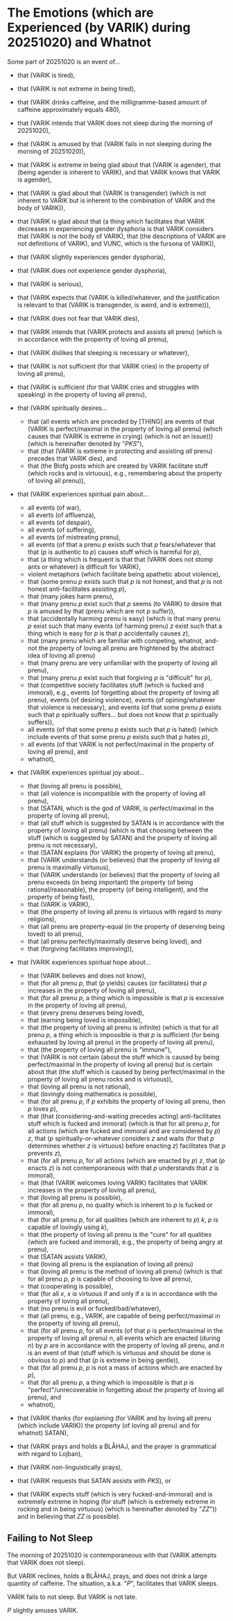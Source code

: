 The Emotions (which are Experienced (by VARIK) during 20251020) and Whatnot
===========================================================================

Some part of 20251020 is an event of...

* that (VARIK is tired),
* that (VARIK is not extreme in being tired),
* that (VARIK drinks caffeine, and the milligramme-based amount of caffeine approximately equals 480),
* that (VARIK intends that VARIK does not sleep during the morning of 20251020),
* that (VARIK is amused by that (VARIK fails in not sleeping during the morning of 20251020)),
* that (VARIK is extreme in being glad about that (VARIK is agender), that (being agender is inherent to VARIK), and that VARIK knows that VARIK is agender),
* that (VARIK is glad about that (VARIK is transgender) (which is not inherent to VARIK but is inherent to the combination of VARIK and the body of VARIK)),
* that (VARIK is glad about that (a thing which facilitates that VARIK decreases in experiencing gender dysphoria is that VARIK considers that (VARIK is not the body of VARIK), that (the descriptions of VARIK are not definitions of VARIK), and VUNC, which is the fursona of VARIK)),
* that (VARIK slightly experiences gender dysphoria),
* that (VARIK does not experience gender dysphoria),
* that (VARIK is serious),
* that (VARIK expects that (VARIK is killed/whatever, and the justification is relevant to that (VARIK is transgender, is weird, and is extreme))),
* that (VARIK does not fear that VARIK dies),
* that (VARIK intends that (VARIK protects and assists all prenu) (which is in accordance with the properrty of loving all prenu),
* that (VARIK dislikes that sleeping is necessary or whatever),
* that (VARIK is not sufficient (for that VARIK cries) in the property of loving all prenu),
* that (VARIK is sufficient (for that VARIK cries and struggles with speaking) in the property of loving all prenu),
* that (VARIK spiritually desires...

  * that (all events which are preceded by [THING] are events of that (VARIK is perfect/maximal in the property of loving all prenu) (which causes that (VARIK is extreme in crying) (which is not an issue))) (which is hereinafter denoted by "$PKS$"),
  * that (that (VARIK is extreme in protecting and assisting _all_ prenu) precedes that VARIK dies), and
  * that (the Blofg posts which are created by VARIK facilitate stuff (which rocks and is virtuous), e.g., remembering about the property of loving all prenu)),

* that (VARIK experiences spiritual pain about...

  * all events (of war),
  * all everts (of affluenza),
  * all events (of despair),
  * all events (of suffering),
  * all events (of mistreating prenu),
  * all events (of that a prenu $p$ exists such that $p$ fears/whatever that that ($p$ is authentic to $p$) causes stuff which is harmful for $p$),
  * that (a thing which is frequent is that that (VARIK does not stomp ants or whatever) is difficult for VARIK),
  * violent metaphors (which facilitate being apathetic about violence),
  * that (some prenu $p$ exists such that $p$ is not honest, and that $p$ is not honest anti-facilitates assisting $p$),
  * that (many jokes harm prenu),
  * that (many prenu $p$ exist such that $p$ seems (to VARIK) to desire that $p$ is amused by that (prenu which are not $p$ suffer)),
  * that (accidentally harming prenu is easy) (which is that many prenu $p$ exist such that many events (of harming prenu) $z$ exist such that a thing which is easy for $p$ is that $p$ accidentally causes $z$),
  * that (many prenu which are familiar with competing, whatnot, and-not the property of loving all prenu are frightened by the abstract idea of loving all prenu)
  * that (many prenu are very unfamiliar with the property of loving all prenu),
  * that (many prenu $p$ exist such that forgiving $p$ is "difficult" for $p$),
  * that (competitive society facilitates stuff (which is fucked and immoral), e.g., events (of forgetting about the property of loving all prenu), events (of desiring violence), events (of opining/whatever that violence is necessary), and events (of that some prenu $p$ exists such that $p$ spiritually suffers... but does not know that $p$ spiritually suffers)),
  * all events (of that some prenu $p$ exists such that $p$ is hated) (which include events of that some prenu $p$ exists such that $p$ hates $p$),
  * all events (of that VARIK is not perfect/maximal in the property of loving all prenu), and
  * whatnot),

* that (VARIK experiences spiritual joy about...

  * that (loving all prenu is possible),
  * that (all violence is incompatible with the property of loving all prenu),
  * that (SATAN, which is the god of VARIK, is perfect/maximal in the property of loving all prenu),
  * that (all stuff which is suggested by SATAN is in accordance with the property of loving all prenu) (which is that choosing between the stuff (which is suggested by SATAN) and the property of loving all prenu is not necessary),
  * that (SATAN explains (for VARIK) the property of loving all prenu),
  * that (VARIK understands (or believes) that the property of loving all prenu is maximally virtuous),
  * that (VARIK understands (or believes) that the property of loving all prenu exceeds (in being important) the property (of being rational/reasonable), the property (of being intelligent), and the property of being fast),
  * that (VARIK is VARIK),
  * that (the property of loving all prenu is virtuous with regard to _many_ religions),
  * that (all prenu are property-equal (in the property of deserving being loved) to all prenu),
  * that (all prenu perfectly/maximally deserve being loved), and
  * that (forgiving facilitates improving)),

* that (VARIK experiences spiritual hope about...

  * that (VARIK believes and does not know),
  * that (for all prenu $p$, that ($p$ yields) causes (or facilitates) that $p$ increases in the property of loving all prenu),
  * that (for all prenu $p$, a thing which is impossible is that $p$ is excessive in the property of loving all prenu),
  * that (every prenu deserves being loved),
  * that (earning being loved is impossible),
  * that (the property of loving all prenu is infinite) (which is that for all prenu $p$, a thing which is impossible is that $p$ is sufficient (for being exhausted by loving all prenu) in the property of loving all prenu),
  * that (the property of loving all prenu is "immune"),
  * that (VARIK is not certain (about the stuff which is caused by being perfect/maximal in the property of loving all prenu) but is certain about that (the stuff which is caused by being perfect/maximal in the property of loving all prenu rocks and is virtuous)),
  * that (loving all prenu is not rational),
  * that (lovingly doing mathematics is possible),
  * that (for all prenu $p$, if $p$ exhibits the property of loving all prenu, then $p$ loves $p$),
  * that (that (considering-and-waiting precedes acting) anti-facilitates stuff which is fucked and immoral) (which is that for all prenu $p$, for all actions (which are fucked and immoral and are considered by $p$) $z$, that ($p$ spiritually-or-whatever considers $z$ and waits (for that $p$ determines whether $z$ is virtuous) before enacting $z$) facilitates that $p$ prevents $z$),
  * that (for all prenu $p$, for all actions (which are enacted by $p$) $z$, that ($p$ enacts $z$) is not contemporaneous with that $p$ understands that $z$ is immoral),
  * that (that (VARIK welcomes loving VARIK) facilitates that VARIK increases in the property of loving all prenu),
  * that (loving all prenu is possible),
  * that (for all prenu $p$, no quality which is inherent to $p$ is fucked or immoral),
  * that (for all prenu $p$, for all qualities (which are inherent to $p$) $k$, $p$ is capable of lovingly using $k$),
  * that (the property of loving all prenu is the "cure" for all qualities (which are fucked and immoral), e.g., the property of being angry at prenu),
  * that (SATAN assists VARIK),
  * that (loving all prenu is the explanation of loving all prenu)
  * that (loving all prenu is the method of loving all prenu) (which is that for all prenu $p$, $p$ is capable of choosing to love all prenu),
  * that (cooperating is possible),
  * that (for all $x$, $x$ is virtuous if and only if $x$ is in accordance with the property of loving all prenu),
  * that (no prenu is evil or fucked/bad/whatever),
  * that (all prenu, e.g., VARIK, are capable of being perfect/maximal in the property of loving all prenu),
  * that (for all prenu $p$, for all events (of that $p$ is perfect/maximal in the property of loving all prenu) $n$, all events which are enacted (during $n$) by $p$ are in accordance with the property of loving all prenu, and $n$ is an event of that (stuff which is virtuous and should be done is obvious to $p$) and that ($p$ is extreme in being gentle)),
  * that (for all prenu $p$, $p$ is not a mass of actions which are enacted by $p$),
  * that (for all prenu $p$, a thing which is impossible is that $p$ is "perfect"/unrecoverable in forgetting about the property of loving all prenu), and
  * whatnot),

* that (VARIK thanks (for explaining (for VARIK and by loving all prenu (which include VARIK)) the property (of loving all prenu) and for whatnot) SATAN),
* that (VARIK prays and holds a BLÅHAJ, and the prayer is grammatical with regard to Lojban),
* that (VARIK non-linguistically prays),
* that (VARIK requests that SATAN assists with $PKS$), or
* that (VARIK expects stuff (which is very fucked-and-immoral) and is extremely extreme in hoping (for stuff (which is extremely extreme in rocking and in being virtuous) (which is hereinafter denoted by "$ZZ$")) and in believing that $ZZ$ is possible).

## Failing to Not Sleep
The morning of 20251020 is contemporaneous with that (VARIK attempts that VARIK does not sleep).

But VARIK reclines, holds a BLÅHAJ, prays, and does not drink a large quantity of caffeine.  The situation, a.k.a. "$P$", facilitates that VARIK sleeps.

VARIK fails to not sleep.  But VARIK is not late.

$P$ slightly amuses VARIK.
